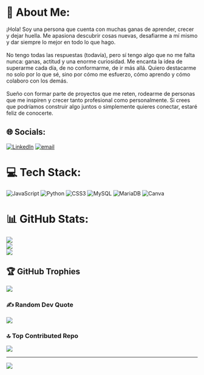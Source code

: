 # 💫 About Me:
¡Hola! Soy una persona que cuenta con muchas ganas de aprender, crecer y dejar huella. Me apasiona descubrir cosas nuevas, desafiarme a mí mismo y dar siempre lo mejor en todo lo que hago.<br><br>No tengo todas las respuestas (todavía), pero sí tengo algo que no me falta nunca: ganas, actitud y una enorme curiosidad. Me encanta la idea de superarme cada día, de no conformarme, de ir más allá. Quiero destacarme no solo por lo que sé, sino por cómo me esfuerzo, cómo aprendo y cómo colaboro con los demás.<br><br>Sueño con formar parte de proyectos que me reten, rodearme de personas que me inspiren y crecer tanto profesional como personalmente. Si crees que podríamos construir algo juntos o simplemente quieres conectar, estaré feliz de conocerte. <br>


## 🌐 Socials:
[![LinkedIn](https://img.shields.io/badge/LinkedIn-%230077B5.svg?logo=linkedin&logoColor=white)](https://linkedin.com/in/www.linkedin.com/in/joel-david-domínguez-liriano-52109b277) [![email](https://img.shields.io/badge/Email-D14836?logo=gmail&logoColor=white)](mailto:jdominguez012@gmail.com) 

# 💻 Tech Stack:
![JavaScript](https://img.shields.io/badge/javascript-%23323330.svg?style=flat&logo=javascript&logoColor=%23F7DF1E) ![Python](https://img.shields.io/badge/python-3670A0?style=flat&logo=python&logoColor=ffdd54) ![CSS3](https://img.shields.io/badge/css3-%231572B6.svg?style=flat&logo=css3&logoColor=white) ![MySQL](https://img.shields.io/badge/mysql-4479A1.svg?style=flat&logo=mysql&logoColor=white) ![MariaDB](https://img.shields.io/badge/MariaDB-003545?style=flat&logo=mariadb&logoColor=white) ![Canva](https://img.shields.io/badge/Canva-%2300C4CC.svg?style=flat&logo=Canva&logoColor=white)
# 📊 GitHub Stats:
![](https://github-readme-stats.vercel.app/api?username=joeec&theme=midnight-purple&hide_border=true&include_all_commits=false&count_private=false)<br/>
![](https://nirzak-streak-stats.vercel.app/?user=joeec&theme=midnight-purple&hide_border=true)<br/>
![](https://github-readme-stats.vercel.app/api/top-langs/?username=joeec&theme=midnight-purple&hide_border=true&include_all_commits=false&count_private=false&layout=compact)

## 🏆 GitHub Trophies
![](https://github-profile-trophy.vercel.app/?username=joeec&theme=midnight-purple&no-frame=true&no-bg=true&margin-w=4)

### ✍️ Random Dev Quote
![](https://quotes-github-readme.vercel.app/api?type=vetical&theme=light)

### 🔝 Top Contributed Repo
![](https://github-contributor-stats.vercel.app/api?username=joeec&limit=5&theme=midnight-purple&combine_all_yearly_contributions=true)

---
[![](https://visitcount.itsvg.in/api?id=joeec&icon=5&color=5)](https://visitcount.itsvg.in)

<!-- Proudly created with GPRM ( https://gprm.itsvg.in ) -->
